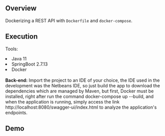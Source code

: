 ## Overview

Dockerizing a REST API with <code>Dockerfile</code> and <code>docker-compose</code>.

## Execution

Tools:
<li> Java 11 </li>
<li> SpringBoot 2.7.13 </li>
<li> Docker </li>
<br>
<strong>Back-end:</strong> 
Import the project to an IDE of your choice, the IDE used in the development was the Netbeans IDE,
so just build the app to download the dependencies which are managed by Maven,
but first, Docker must be installed, right after run the command docker-compose up --build, and when the application is running,
simply access the link http://localhost:8080/swagger-ui/index.html to analyze the application's endpoints.

<br>

## Demo
